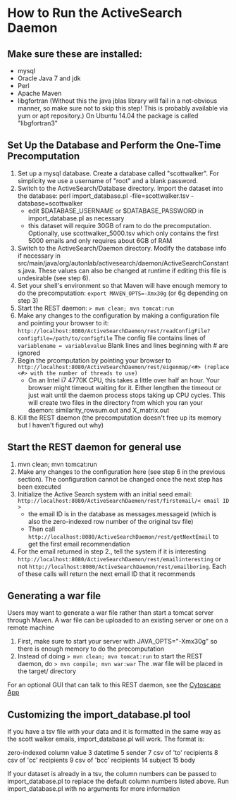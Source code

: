 # How to Run the ActiveSearch Daemon

## Make sure these are installed:
 * mysql
 * Oracle Java 7 and jdk
 * Perl
 * Apache Maven
 * libgfortran (Without this the java jblas library will fail in a not-obvious manner, so make sure not to skip this step! This is probably available via yum or apt repository.) On Ubuntu 14.04 the package is called "libgfortran3"

## Set Up the Database and Perform the One-Time Precomputation
 1. Set up a mysql database. Create a database called "scottwalker". For simplicity we use a username of "root" and a blank password.
 2. Switch to the ActiveSearch/Database directory. Import the dataset into the database: perl import_database.pl -file=scottwalker.tsv -database=scottwalker
      - edit $DATABASE_USERNAME or $DATABASE_PASSWORD in import_database.pl as necessary
      - this dataset will require 30GB of ram to do the precomputation. Optionally, use scottwalker_5000.tsv which only contains the first 5000 emails and
             only requires about 6GB of RAM
 3. Switch to the ActiveSearch/Daemon directory. Modify the database info if necessary in src/main/java/org/autonlab/activesearch/daemon/ActiveSearchConstants.java. These values can also be changed at runtime if editing this file is undesirable (see step 6).
 4. Set your shell's environment so that Maven will have enough memory to do the precomputation: `export MAVEN_OPTS=-Xmx30g` (or 6g depending on step 3)
 5. Start the REST daemon:
      `> mvn clean; mvn tomcat:run`
 6. Make any changes to the configuration by making a configuration file and pointing your browser to it: `http://localhost:8080/ActiveSearchDaemon/rest/readConfigFile?configfile=/path/to/configfile`
      The config file contains lines of `variablename = variablevalue`
      Blank lines and lines beginning with # are ignored
 7. Begin the prcomputation by pointing your browser to `http://localhost:8080/ActiveSearchDaemon/rest/eigenmap/<#> (replace <#> with the number of threads to use)`
     - On an Intel i7 4770K CPU, this takes a little over half an hour. Your browser might timeout waiting for it. Either lengthen the timeout or just wait until the daemon process stops taking up CPU cycles. This will create two files in the directory from which you ran your daemon: similarity_rowsum.out and X_matrix.out
 8. Kill the REST daemon (the precomputation doesn't free up its memory but I haven't figured out why)

## Start the REST daemon for general use
 1. mvn clean; mvn tomcat:run
 2. Make any changes to the configuration here (see step 6 in the previous section). The configuration cannot be changed once the next step has been executed
 3. Initialize the Active Search system with an initial seed email:  `http://localhost:8080/ActiveSearchDaemon/rest/firstemail/< email ID >`
     - the email ID is in the database as messages.messageid (which is also the zero-indexed row number of the original tsv file)
     - Then call `http://localhost:8080/ActiveSearchDaemon/rest/getNextEmail` to get the first email recommendation
 4. For the email returned in step 2., tell the system if it is interesting `http://localhost:8080/ActiveSearchDaemon/rest/emailinteresting` or not
      `http://localhost:8080/ActiveSearchDaemon/rest/emailboring`. Each of these calls will return the next email ID that it recommends

## Generating a war file
 Users may want to generate a war file rather than start a tomcat server through Maven. A war file can be uploaded to an existing server or one on a remote machine
 1. First, make sure to start your server with JAVA_OPTS="-Xmx30g" so there is enough memory to do the precomputation
 2. Instead of doing `> mvn clean; mvn tomcat:run` to start the REST daemon, do `> mvn compile; mvn war:war`
 The .war file will be placed in the target/ directory


For an optional GUI that can talk to this REST daemon, see the [Cytoscape App](https://github.com/AutonlabCMU/ActiveSearch/blob/master/CytoscapeApp/howtorun.md)

## Customizing the import_database.pl tool 
If you have a tsv file with your data and it is formatted in the same way as the scott walker emails, import_database.pl will work. The format is:

zero-indexed column  value
3                    datetime
5                    sender
7                    csv of 'to' recipients
8                    csv of 'cc' recipients
9                    csv of 'bcc' recipients
14                   subject
15                   body

If your dataset is already in a tsv, the column numbers can be passed to import_database.pl to replace the default column numbers listed above. 
Run import_database.pl with no arguments for more information
